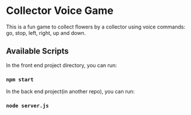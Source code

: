 # Collector Voice Game

This is a fun game to collect flowers by a collector using voice commands: go, stop, left, right, up and down. 

## Available Scripts

In the front end project directory, you can run:

### `npm start`

In the back end project(in another repo), you can run:
### `node server.js`